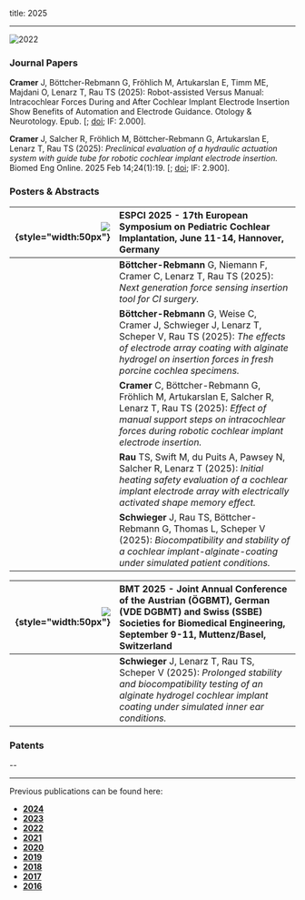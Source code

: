 title: 2025 
- - -
![2022](BannerPaper2025.jpg)

### Journal Papers

<!-- Aufbau eines Eintrags in der Rubrik "Journal Papers" -->
<!-- Grafical Abstract einfügen mittels: ![GraficalAbstract](FileName.jpg){style="width:400px; float:left; margin-right:1em"} - Die Grafik muss dafür als Datei FilneName.jpg im Ordner /cas/publications/ gespeichert sein. Über den Wert width:400px kann die Breite noch angepasst werden, so dass es mit dem umfließenden Text gut aussieht. -->
<!-- Stern-Icon einfügen mittels: <span class="glyphicon glyphicon-star" aria-hidden="true"></span> -->
<!-- Autorenliste; Titel des Artikels kursiv durch vorangestellste und nachfolgend Unterstriche -->
<!-- in eckigen Klammern \[ und \] folgen dann Links auf den Volltext und die DOI sowie den Impact-Faktor, falls vorhanden: -->
<!-- \[[<span class="glyphicon glyphicon-file" aria-hidden="true"></span>](https://www.LinkAufVolltext.pdf) bzw. [<span class="glyphicon glyphicon-link" aria-hidden="true"></span> doi](https://www.LinkAufDOI); IF: 3.239\] -->

<span class="glyphicon glyphicon-star" aria-hidden="true"></span>
**Cramer** J, Böttcher-Rebmann G, Fröhlich M, Artukarslan E, Timm ME, Majdani O, Lenarz T, Rau TS (2025): Robot-assisted Versus Manual: Intracochlear Forces During and After Cochlear Implant Electrode Insertion Show Benefits of Automation and Electrode Guidance. Otology & Neurotology. Epub. \[[<span class="glyphicon glyphicon-file" aria-hidden="true"></span>](https://pdfs.journals.lww.com/otology-neurotology/9900/robot_assisted_versus_manual__intracochlear_forces.910.pdf); [<span class="glyphicon glyphicon-link" aria-hidden="true"></span> doi](https://doi.org/10.1097/mao.0000000000004636); IF: 2.000\].

<span class="glyphicon glyphicon-star" aria-hidden="true"></span>
**Cramer** J, Salcher R, Fröhlich M, Böttcher-Rebmann G, Artukarslan E, Lenarz T, Rau TS (2025): _Preclinical evaluation of a hydraulic actuation system with guide tube for robotic cochlear implant electrode insertion._ Biomed Eng Online. 2025 Feb 14;24(1):19. \[[<span class="glyphicon glyphicon-file" aria-hidden="true"></span>](https://biomedical-engineering-online.biomedcentral.com/counter/pdf/10.1186/s12938-025-01338-z.pdf); [<span class="glyphicon glyphicon-link" aria-hidden="true"></span> doi](https://doi.org/10.1186/s12938-025-01338-z); IF: 2.900\]. 



### Posters & Abstracts

| ![](EmptyLogo50px.jpg){style="width:50px"} | ESPCI 2025 - 17th European Symposium on Pediatric Cochlear Implantation, June 11-14, Hannover, Germany | 
|-:|:------|
|  | **Böttcher-Rebmann** G, Niemann F, Cramer C, Lenarz T, Rau TS (2025): _Next generation force sensing insertion tool for CI surgery._ |
|  | **Böttcher-Rebmann** G, Weise C, Cramer J, Schwieger J, Lenarz T, Scheper V, Rau TS (2025): _The effects of electrode array coating with alginate hydrogel on insertion forces in fresh porcine cochlea specimens._ |
|  | **Cramer** C, Böttcher-Rebmann G, Fröhlich M, Artukarslan E, Salcher R, Lenarz T, Rau TS (2025): _Effect of manual support steps on intracochlear forces during robotic cochlear implant electrode insertion._ |
|  | **Rau** TS, Swift M, du Puits A, Pawsey N, Salcher R, Lenarz T (2025): _Initial heating safety evaluation of a cochlear implant electrode array with electrically activated shape memory effect._ |
|  | **Schwieger** J, Rau TS, Böttcher-Rebmann G, Thomas L, Scheper V (2025): _Biocompatibility and stability of a cochlear implant-alginate-coating under simulated patient conditions._ |

| ![](EmptyLogo50px.jpg){style="width:50px"} | BMT 2025 - Joint Annual Conference of the Austrian (ÖGBMT), German (VDE DGBMT) and Swiss (SSBE) Societies for Biomedical Engineering, September 9-11, Muttenz/Basel, Switzerland |
|-:|:------|
|  | **Schwieger** J, Lenarz T, Rau TS, Scheper V (2025): _Prolonged stability and biocompatibility testing of an alginate hydrogel cochlear implant coating under simulated inner ear conditions._ |


### Patents
--

- - -

Previous publications can be found here:

* [**2024**](q2024.html)
* [**2023**](r2023.html)
* [**2022**](s2022.html)
* [**2021**](t2021.html)
* [**2020**](u2020.html)
* [**2019**](v2019.html)
* [**2018**](w2018.html)
* [**2017**](x2017.html)
* [**2016**](y2016.html)

